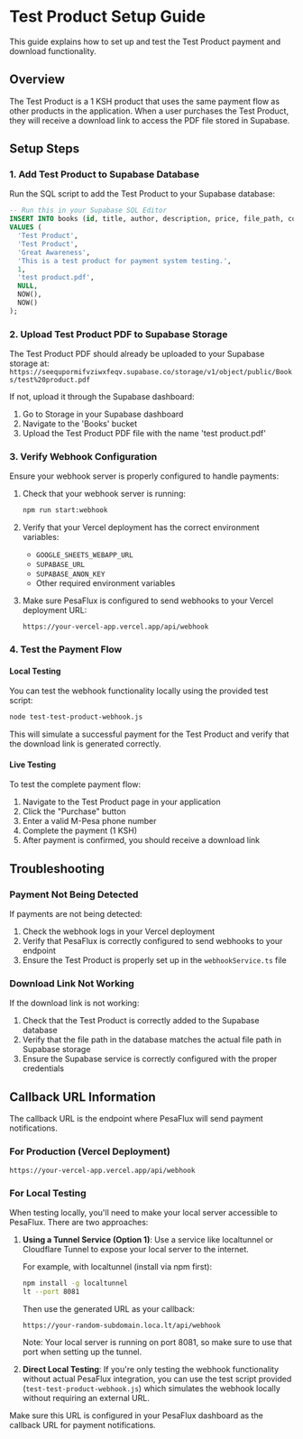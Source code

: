 # Test Product Setup Guide

This guide explains how to set up and test the Test Product payment and download functionality.

## Overview

The Test Product is a 1 KSH product that uses the same payment flow as other products in the application. When a user purchases the Test Product, they will receive a download link to access the PDF file stored in Supabase.

## Setup Steps

### 1. Add Test Product to Supabase Database

Run the SQL script to add the Test Product to your Supabase database:

```sql
-- Run this in your Supabase SQL Editor
INSERT INTO books (id, title, author, description, price, file_path, cover_path, created_at, updated_at)
VALUES (
  'Test Product',
  'Test Product',
  'Great Awareness',
  'This is a test product for payment system testing.',
  1,
  'test product.pdf',
  NULL,
  NOW(),
  NOW()
);
```

### 2. Upload Test Product PDF to Supabase Storage

The Test Product PDF should already be uploaded to your Supabase storage at:
`https://seequpormifvziwxfeqv.supabase.co/storage/v1/object/public/Books/test%20product.pdf`

If not, upload it through the Supabase dashboard:
1. Go to Storage in your Supabase dashboard
2. Navigate to the 'Books' bucket
3. Upload the Test Product PDF file with the name 'test product.pdf'

### 3. Verify Webhook Configuration

Ensure your webhook server is properly configured to handle payments:

1. Check that your webhook server is running:
   ```bash
   npm run start:webhook
   ```

2. Verify that your Vercel deployment has the correct environment variables:
   - `GOOGLE_SHEETS_WEBAPP_URL`
   - `SUPABASE_URL`
   - `SUPABASE_ANON_KEY`
   - Other required environment variables

3. Make sure PesaFlux is configured to send webhooks to your Vercel deployment URL:
   ```
   https://your-vercel-app.vercel.app/api/webhook
   ```

### 4. Test the Payment Flow

#### Local Testing

You can test the webhook functionality locally using the provided test script:

```bash
node test-test-product-webhook.js
```

This will simulate a successful payment for the Test Product and verify that the download link is generated correctly.

#### Live Testing

To test the complete payment flow:

1. Navigate to the Test Product page in your application
2. Click the "Purchase" button
3. Enter a valid M-Pesa phone number
4. Complete the payment (1 KSH)
5. After payment is confirmed, you should receive a download link

## Troubleshooting

### Payment Not Being Detected

If payments are not being detected:

1. Check the webhook logs in your Vercel deployment
2. Verify that PesaFlux is correctly configured to send webhooks to your endpoint
3. Ensure the Test Product is properly set up in the `webhookService.ts` file

### Download Link Not Working

If the download link is not working:

1. Check that the Test Product is correctly added to the Supabase database
2. Verify that the file path in the database matches the actual file path in Supabase storage
3. Ensure the Supabase service is correctly configured with the proper credentials

## Callback URL Information

The callback URL is the endpoint where PesaFlux will send payment notifications.

### For Production (Vercel Deployment)

```
https://your-vercel-app.vercel.app/api/webhook
```

### For Local Testing

When testing locally, you'll need to make your local server accessible to PesaFlux. There are two approaches:

1. **Using a Tunnel Service (Option 1)**:
   Use a service like localtunnel or Cloudflare Tunnel to expose your local server to the internet.
   
   For example, with localtunnel (install via npm first):
   ```bash
   npm install -g localtunnel
   lt --port 8081
   ```

   Then use the generated URL as your callback:
   ```
   https://your-random-subdomain.loca.lt/api/webhook
   ```

   Note: Your local server is running on port 8081, so make sure to use that port when setting up the tunnel.

2. **Direct Local Testing**:
   If you're only testing the webhook functionality without actual PesaFlux integration, you can use the test script provided (`test-test-product-webhook.js`) which simulates the webhook locally without requiring an external URL.

Make sure this URL is configured in your PesaFlux dashboard as the callback URL for payment notifications.